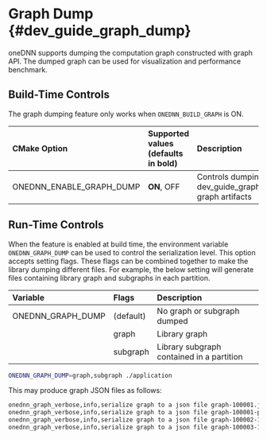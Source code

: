 Graph Dump {#dev_guide_graph_dump}
==================================

oneDNN supports dumping the computation graph constructed with graph API. The
dumped graph can be used for visualization and performance benchmark.

## Build-Time Controls

The graph dumping feature only works when `ONEDNN_BUILD_GRAPH` is ON.

| CMake Option                | Supported values (defaults in bold) | Description                                                  |
| :---                        | :---                                | :---                                                         |
| ONEDNN_ENABLE_GRAPH_DUMP    | **ON**, OFF                         | Controls dumping (@ref dev_guide_graph_dump) graph artifacts |

## Run-Time Controls

When the feature is enabled at build time, the environment variable
`ONEDNN_GRAPH_DUMP` can be used to control the serialization level. This option
accepts setting flags. These flags can be combined together to make the library
dumping different files. For example, the below setting will generate files
containing library graph and subgraphs in each partition.

| Variable                  | Flags            | Description                               |
| :---                      | :---             |:---                                       |
| ONEDNN_GRAPH_DUMP         | (default)        | No graph or subgraph dumped               |
|                           | graph            | Library graph                             |
|                           | subgraph         | Library subgraph contained in a partition |

~~~bash
ONEDNN_GRAPH_DUMP=graph,subgraph ./application
~~~

This may produce graph JSON files as follows:

~~~bash
onednn_graph_verbose,info,serialize graph to a json file graph-100001.json
onednn_graph_verbose,info,serialize graph to a json file graph-100001-partitioning.json
onednn_graph_verbose,info,serialize graph to a json file graph-100002-1313609102600373579.json
onednn_graph_verbose,info,serialize graph to a json file graph-100003-12829238476173481280.json
~~~

